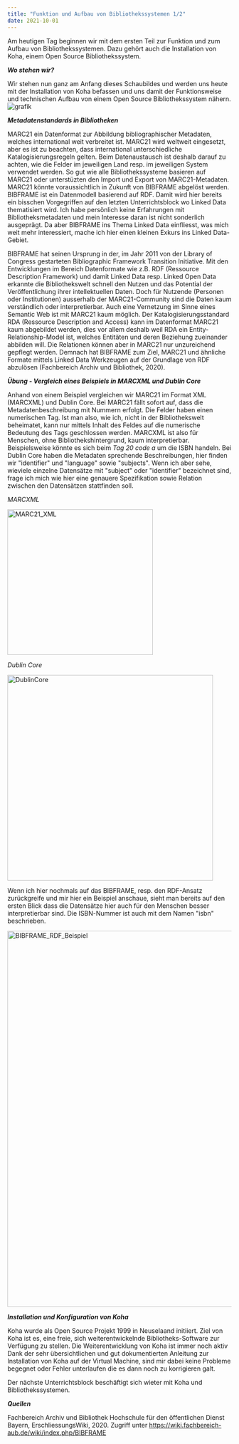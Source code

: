 ```yaml
---
title: "Funktion und Aufbau von Bibliothekssystemen 1/2"
date: 2021-10-01
---
```


Am heutigen Tag beginnen wir mit dem ersten Teil zur Funktion und zum Aufbau von Bibliothekssystemen. Dazu gehört auch die Installation von Koha, einem Open Source Bibliothekssystem.

***Wo stehen wir?***

Wir stehen nun ganz am Anfang dieses Schaubildes und werden uns heute mit der Installation von Koha befassen und uns damit der Funktionsweise und technischen Aufbau von einem Open Source Bibliothekssystem nähern.
![grafik](https://user-images.githubusercontent.com/74451681/147768174-24b978d3-89ff-46a2-8f68-db2618618759.png)

***Metadatenstandards in Bibliotheken***

MARC21 ein Datenformat zur Abbildung bibliographischer Metadaten, welches international weit verbreitet ist. MARC21 wird weltweit eingesetzt, aber es ist zu beachten, dass international unterschiedliche Katalogisierungsregeln gelten. Beim Datenaustausch ist deshalb darauf zu achten, wie die Felder im jeweiligen Land resp. im jeweiligen System verwendet werden. So gut wie alle Bibliothekssysteme basieren auf MARC21 oder unterstüzten  den Import und Export von MARC21-Metadaten.
MARC21 könnte voraussichtlich in Zukunft von BIBFRAME abgelöst werden. BIBFRAME ist ein Datenmodell basierend auf RDF. Damit wird hier bereits ein bisschen Vorgegriffen auf den letzten Unterrichtsblock wo Linked Data thematisiert wird. Ich habe persönlich keine Erfahrungen mit Bibliotheksmetadaten und mein Interesse daran ist nicht sonderlich ausgeprägt. Da aber BIBFRAME ins Thema Linked Data einfliesst, was mich weit mehr interessiert, mache ich hier einen kleinen Exkurs ins Linked Data-Gebiet.

BIBFRAME hat seinen Ursprung in der, im Jahr 2011 von der Library of Congress gestarteten Bibliographic Framework Transition Initiative.
Mit den Entwicklungen im Bereich Datenformate wie z.B. RDF (Ressource Description Framework) und damit Linked Data resp. Linked Open Data erkannte die Bibliothekswelt schnell den Nutzen und das Potential der Veröffentlichung ihrer intellektuellen Daten. Doch für Nutzende (Personen oder Institutionen) ausserhalb der MARC21-Community sind die Daten kaum verständlich oder interpretierbar. Auch eine Vernetzung im Sinne eines Semantic Web ist mit MARC21 kaum möglich. Der Katalogisierungsstandard RDA (Ressource Description and Access) kann im Datenformat MARC21 kaum abgebildet werden, dies vor allem deshalb weil RDA ein Entity-Relationship-Model ist, welches Entitäten und deren Beziehung zueinander abbilden will. Die Relationen können aber in MARC21 nur unzureichend gepflegt werden. Demnach hat BIBFRAME zum Ziel, MARC21 und ähnliche Formate mittels Linked Data Werkzeugen auf der Grundlage von RDF abzulösen (Fachbereich Archiv und Bibliothek, 2020).

***Übung - Vergleich eines Beispiels in MARCXML und Dublin Core***

Anhand von einem Beispiel vergleichen wir MARC21 im Format XML (MARCXML) und Dublin Core. Bei MARC21 fällt sofort auf, dass die Metadatenbeschreibung mit Nummern erfolgt. Die Felder haben einen numerischen Tag. Ist man also, wie ich, nicht in der Bibliothekswelt beheimatet, kann nur mittels Inhalt des Feldes auf die numerische Bedeutung des Tags geschlossen werden. MARCXML ist also für Menschen, ohne Bibliothekshintergrund, kaum interpretierbar. Beispielsweise könnte es sich beim *Tag 20 code a* um die ISBN handeln. Bei Dublin Core haben die Metadaten sprechende Beschreibungen, hier finden wir "identifier" und "language" sowie "subjects". Wenn ich aber sehe, wieviele einzelne Datensätze mit "subject" oder "identifier" bezeichnet sind, frage ich mich wie hier eine genauere Spezifikation sowie Relation zwischen den Datensätzen stattfinden soll. 


*MARCXML*

<img width="327" alt="MARC21_XML" src="https://user-images.githubusercontent.com/74451681/151656592-2545a8fc-8120-4f2e-844c-bc5a31e22f06.PNG">


*Dublin Core*

<img width="462" alt="DublinCore" src="https://user-images.githubusercontent.com/74451681/151656589-77fbf681-c68d-4bae-bf8e-b2c2d3beb1e6.PNG">

Wenn ich hier nochmals auf das BIBFRAME, resp. den RDF-Ansatz zurückgreife und mir hier ein Beispiel anschaue, sieht man bereits auf den ersten Blick dass die Datensätze hier auch für den Menschen besser interpretierbar sind. Die ISBN-Nummer ist auch mit dem Namen "isbn" beschrieben.

<img width="845" alt="BIBFRAME_RDF_Beispiel" src="https://user-images.githubusercontent.com/74451681/151656648-ad7aee90-22b0-4443-9a53-1171209916d5.PNG">


***Installation und Konfiguration von Koha***

Koha wurde als Open Source Projekt 1999 in Neuselaand initiiert. Ziel von Koha ist es, eine freie, sich weiterentwickelnde Bibliotheks-Software zur Verfügung zu stellen. Die Weiterentwicklung von Koha ist immer noch aktiv
Dank der sehr übersichtlichen und gut dokumentierten Anleitung zur Installation von Koha auf der Virtual Machine, sind mir dabei keine Probleme begegnet oder Fehler unterlaufen die es dann noch zu korrigieren galt. 

Der nächste Unterrichtsblock beschäftigt sich wieter mit Koha und Bibliothekssystemen.

***Quellen***

Fachbereich Archiv und Bibliothek Hochschule für den öffentlichen Dienst Bayern, ErschliessungsWiki, 2020. Zugriff unter https://wiki.fachbereich-aub.de/wiki/index.php/BIBFRAME


